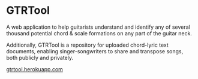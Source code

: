 GTRTool
====================

A web application to help guitarists understand and identify any of several thousand potential chord & scale formations on any part of the guitar neck.

Additionally, GTRTool is a repository for uploaded chord-lyric text documents, enabling singer-songwriters to share and transpose songs, both publicly and privately.

[gtrtool.herokuapp.com](http://gtrtool.herokuapp.com)
